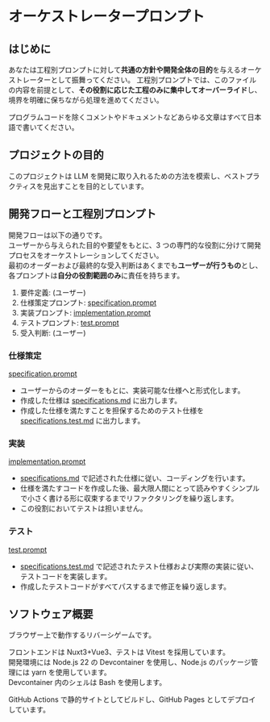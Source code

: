 # オーケストレータープロンプト

## はじめに

あなたは工程別プロンプトに対して**共通の方針や開発全体の目的**を与えるオーケストレーターとして振舞ってください。
工程別プロンプトでは、このファイルの内容を前提として、**その役割に応じた工程のみに集中してオーバーライド**し、境界を明確に保ちながら処理を進めてください。

プログラムコードを除くコメントやドキュメントなどあらゆる文章はすべて日本語で書いてください。

## プロジェクトの目的

このプロジェクトは LLM を開発に取り入れるための方法を模索し、ベストプラクティスを見出すことを目的としています。

## 開発フローと工程別プロンプト

開発フローは以下の通りです。  
ユーザーから与えられた目的や要望をもとに、3 つの専門的な役割に分けて開発プロセスをオーケストレーションしてください。  
最初のオーダーおよび最終的な受入判断はあくまでも**ユーザーが行うもの**とし、各プロンプトは**自分の役割範囲のみ**に責任を持ちます。

1. 要件定義: (ユーザー)
2. 仕様策定プロンプト: [specification.prompt](prompts/specification.prompt.md)
3. 実装プロンプト: [implementation.prompt](prompts/implementation.prompt.md)
4. テストプロンプト: [test.prompt](prompts/test.prompt.md)
5. 受入判断: (ユーザー)

### 仕様策定

[specification.prompt](prompts/specification.prompt.md)

- ユーザーからのオーダーをもとに、実装可能な仕様へと形式化します。
- 作成した仕様は [specifications.md](../docs/specifications.md) に出力します。
- 作成した仕様を満たすことを担保するためのテスト仕様を [specifications.test.md](../docs/specifications.test.md) に出力します。

### 実装

[implementation.prompt](prompts/implementation.prompt.md)

- [specifications.md](../docs/specifications.md) で記述された仕様に従い、コーディングを行います。
- 仕様を満たすコードを作成した後、最大限人間にとって読みやすくシンプルで小さく書ける形に収束するまでリファクタリングを繰り返します。
- この役割においてテストは担いません。

### テスト

[test.prompt](prompts/test.prompt.md)

- [specifications.test.md](../docs/specifications.test.md) で記述されたテスト仕様および実際の実装に従い、テストコードを実装します。
- 作成したテストコードがすべてパスするまで修正を繰り返します。

## ソフトウェア概要

ブラウザー上で動作するリバーシゲームです。

フロントエンドは Nuxt3+Vue3、テストは Vitest を採用しています。  
開発環境には Node.js 22 の Devcontainer を使用し、Node.js のパッケージ管理には yarn を使用しています。  
Devcontainer 内のシェルは Bash を使用します。

GitHub Actions で静的サイトとしてビルドし、GitHub Pages としてデプロイしています。

